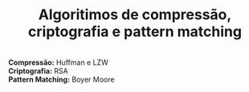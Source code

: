 <h1 align="center"> Algoritimos de compressão, criptografia e pattern matching </h1>
<br><b>Compressão:</b> Huffman e LZW
<br><b>Criptografia:</b> RSA
<br><b>Pattern Matching:</b> Boyer Moore
